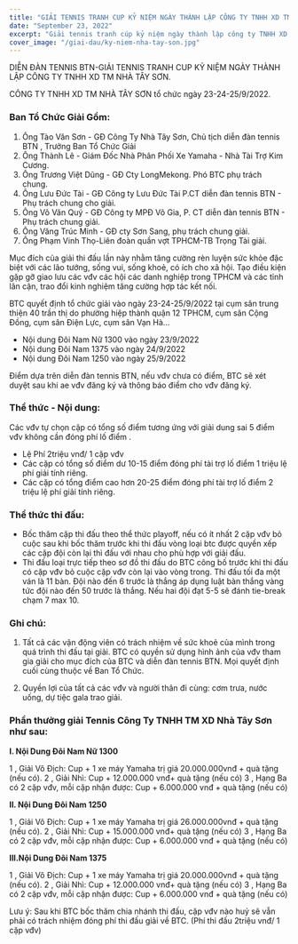 ```yaml
---
title: "GIẢI TENNIS TRANH CUP KỶ NIỆM NGÀY THÀNH LẬP CÔNG TY TNHH XD TM NHÀ TÂY SƠN"
date: "September 23, 2022"
excerpt: "Giải tennis tranh cúp kỷ niệm ngày thành lập công ty TNHH XD TM Nhà Tây Sơn"
cover_image: "/giai-dau/ky-niem-nha-tay-son.jpg"
---
```


DIỄN ĐÀN TENNIS BTN-GIẢI TENNIS TRANH CUP KỶ NIỆM NGÀY THÀNH LẬP CÔNG TY TNHH XD TM NHÀ TÂY SƠN.

CÔNG TY TNHH XD TM NHÀ TÂY SƠN tổ chức ngày 23-24-25/9/2022.

### Ban Tổ Chức Giải Gồm:

1. Ông Tào Văn Sơn - GĐ Công Ty Nhà Tây Sơn, Chủ tịch diễn đàn tennis BTN , Trưởng Ban Tổ Chức Giải
2. Ông Thành Lê - Giám Đốc Nhà Phân Phối Xe Yamaha - Nhà Tài Trợ Kim Cương.
3. Ông Trương Việt Dũng - GĐ Cty LongMekong. Phó BTC phụ trách chung.
4. Ông Lưu Đức Tài - GĐ Công ty Lưu Đức Tài P.CT diễn đàn tennis BTN - Phụ trách chung cho giải.
5. Ông Võ Văn Quý - GĐ Công ty MPĐ Võ Gia, P. CT diễn đàn tennis BTN - Phụ trách chung giải.
6. Ông Văng Trúc Minh - GĐ cty Sơn Sang, phụ trách chung giải.
7. Ông Phạm Vinh Thọ-Liên đoàn quần vợt TPHCM-TB Trọng Tài giải.

Mục đích của giải thi đấu lần này nhằm tăng cường rèn luyện sức khỏe đặc biệt với các lão tướng, sống vui, sống khoẻ, có ích cho xã hội.
Tạo điều kiện gặp gỡ giao lưu các vđv các hội các danh nghiệp trong TPHCM và các tỉnh lân cận, trao đổi kinh nghiệm tăng cường hợp tác kết nối.

BTC quyết định tổ chức giải vào ngày 23-24-25/9/2022 tại cụm sân trung thiện 40 trần thị do phường hiệp thành quận 12 TPHCM, cụm sân Cộng Đồng, cụm sân Điện Lực, cụm sân Vạn Hà...

- Nội dung Đôi Nam Nữ 1300 vào ngày 23/9/2022
- Nội dung Đôi Nam 1375 vào ngày 24/9/2022
- Nội dung Đôi Nam 1250 vào ngày 25/9/2022

Điểm dựa trên diễn đàn tennis BTN, nếu vđv chưa có điểm, BTC sẽ xét duyệt sau khi ae vđv đăng ký và thông báo điểm cho vđv đăng ký.

### Thể thức - Nội dung:

Các vđv tự chọn cặp có tổng số điểm tương ứng với giải dung sai 5 điểm vđv không cần đóng phí lố điểm .

- Lệ Phí 2triệu vnđ/ 1 cặp vđv
- Các cặp có tổng số điểm dư 10-15 điểm đóng phí tài trợ lố điểm 1 triệu lệ phí giải tính riêng.
- Các cặp có tổng điểm cao hơn 20-25 điểm đóng phí tài trợ lố điểm 2 triệu lệ phí giải tính riêng.

### Thể thức thi đấu:

- Bốc thăm cặp thi đấu theo thể thức playoff, nếu có ít nhất 2 cặp vđv bỏ cuộc sau khi bốc thăm trước khi thi đấu vòng loại btc được quyền xếp các cặp đội còn lại thì đấu với nhau cho phù hợp với giải đấu.
- Thi đấu loại trực tiếp theo sơ đồ thi đấu do BTC công bố trước khi thi đấu có cặp vđv bỏ cuộc cặp vđv còn lại vào vòng trong. Thi đấu tối đa một ván là 11 bàn. Đội nào đến 6 trước là thắng áp dụng luật bàn thắng vàng tức đội nào đến 50 trước là thắng. Nếu hai đội đạt 5-5 sẽ đánh tie-break chạm 7 max 10.

### Ghi chú:

1. Tất cả các vận động viên có trách nhiệm về sức khoẻ của mình trong quá trình thi đấu tại giải. BTC có quyền sử dụng hình ảnh của vđv tham gia giải cho mục đích của BTC và diễn đàn tennis BTN. Mọi quyết định cuối cùng thuộc về Ban Tổ Chức.

2. Quyền lợi của tất cả các vđv và người thân đi cùng: cơm trưa, nước uống, dự tiệc gala trao giải.

### Phần thưởng giải Tennis Công Ty TNHH TM XD Nhà Tây Sơn như sau:

**I. Nội Dung Đôi Nam Nữ 1300**

1 , Giải Vô Địch: Cup + 1 xe máy Yamaha trị giá 20.000.000vnđ + quà tặng (nếu có).
2 , Giải Nhì: Cup + 12.000.000 vnđ+ quà tặng (nếu có)
3 , Hạng Ba có 2 cặp vđv, mỗi cặp nhận được: Cup + 6.000.000 vnđ + quà tặng (nếu có)

**II. Nội Dung Đôi Nam 1250**

1 , Giải Vô Địch: Cup + 1 xe máy Yamaha trị giá 26.000.000vnđ + quà tặng (nếu có).
2 , Giải Nhì: Cup + 15.000.000 vnđ+ quà tặng (nếu có)
3 , Hạng Ba có 2 cặp vđv, mỗi cặp nhận được: Cup + 6.000.000 vnđ + quà tặng (nếu có)

**III.Nội Dung Đôi Nam 1375**

1 , Giải Vô Địch: Cup + 1 xe máy Yamaha trị giá 20.000.000vnđ + quà tặng (nếu có).
2 , Giải Nhì: Cup + 12.000.000 vnđ+ quà tặng (nếu có)
3 , Hạng Ba có 2 cặp vđv, mỗi cặp nhận được: Cup + 6.000.000 vnđ + quà tặng (nếu có)

Lưu ý: Sau khi BTC bốc thăm chia nhánh thi đấu, cặp vđv nào huỷ sẽ vẫn phải có trách nhiệm đóng phí thi đấu giải về BTC.
(Phí thi đấu 2triệu vnđ/ 1 cặp vđv)
